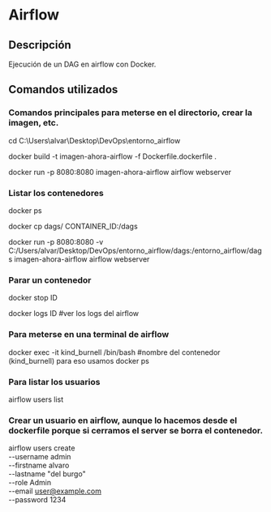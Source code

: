 # Airflow

## Descripción

Ejecución de un DAG en airflow con Docker.

## Comandos utilizados

### Comandos principales para meterse en el directorio, crear la imagen, etc.

cd C:\Users\alvar\Desktop\DevOps\entorno_airflow

docker build -t imagen-ahora-airflow -f Dockerfile.dockerfile .

docker run -p 8080:8080 imagen-ahora-airflow airflow webserver 


### Listar los contenedores

docker ps      

docker cp dags/ CONTAINER_ID:/dags


docker run -p 8080:8080 -v C:/Users/alvar/Desktop/DevOps/entorno_airflow/dags:/entorno_airflow/dags imagen-ahora-airflow airflow webserver

### Parar un contenedor

docker stop ID 

docker logs ID     #ver los logs del airflow


### Para meterse en una terminal de airflow

docker exec -it kind_burnell /bin/bash    #nombre del contenedor (kind_burnell) para eso usamos docker ps

### Para listar los usuarios

airflow users list  

### Crear un usuario en airflow, aunque lo hacemos desde el dockerfile porque si cerramos el server se borra el contenedor.

airflow users create \
    --username admin \
    --firstname alvaro \
    --lastname "del burgo" \
    --role Admin \
    --email user@example.com \
    --password 1234



